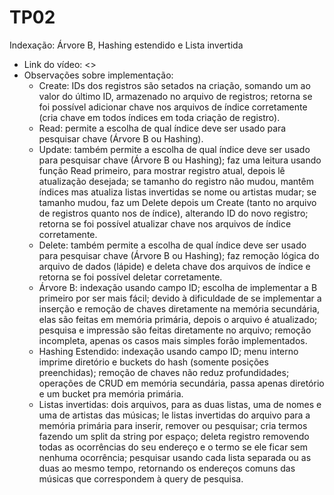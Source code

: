 # TP02

Indexação: Árvore B, Hashing estendido e Lista invertida

- Link do vídeo: <>
- Observações sobre implementação:
    - Create: IDs dos registros são setados na criação, somando um ao valor do último ID, armazenado no arquivo de registros; retorna se foi possível adicionar chave nos arquivos de índice corretamente (cria chave em todos índices em toda criação de registro).
    - Read: permite a escolha de qual índice deve ser usado para pesquisar chave (Árvore B ou Hashing).
    - Update: também permite a escolha de qual índice deve ser usado para pesquisar chave (Árvore B ou Hashing); faz uma leitura usando função Read primeiro, para mostrar registro atual, depois lê atualização desejada; se tamanho do registro não mudou, mantêm índices mas atualiza listas invertidas se nome ou artistas mudar; se tamanho mudou, faz um Delete depois um Create (tanto no arquivo de registros quanto nos de índice), alterando ID do novo registro; retorna se foi possível atualizar chave nos arquivos de índice corretamente.
    - Delete: também permite a escolha de qual índice deve ser usado para pesquisar chave (Árvore B ou Hashing); faz remoção lógica do arquivo de dados (lápide) e deleta chave dos arquivos de índice e retorna se foi possível deletar corretamente.
    - Árvore B: indexação usando campo ID; escolha de implementar a B primeiro por ser mais fácil; devido à dificuldade de se implementar a inserção e remoção de chaves diretamente na memória secundária, elas são feitas em memória primária, depois o arquivo é atualizado; pesquisa e impressão são feitas diretamente no arquivo; remoção incompleta, apenas os casos mais simples forão implementados.
    - Hashing Estendido: indexação usando campo ID; menu interno imprime diretório e buckets do hash (somente posições preenchidas); remoção de chaves não reduz profundidades; operações de CRUD em memória secundária, passa apenas diretório e um bucket pra memória primária.
    - Listas invertidas: dois arquivos, para as duas listas, uma de nomes e uma de artistas das músicas; le listas invertidas do arquivo para a memória primária para inserir, remover ou pesquisar; cria termos fazendo um split da string por espaço; deleta registro removendo todas as ocorrências do seu endereço e o termo se ele ficar sem nenhuma ocorrência; pesquisar usando cada lista separada ou as duas ao mesmo tempo, retornando os endereços comuns das músicas que correspondem à query de pesquisa.
